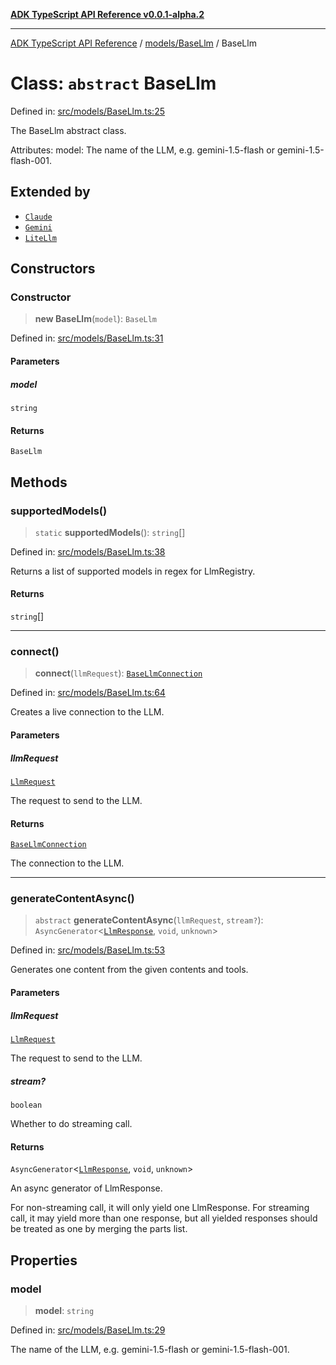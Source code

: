 [**ADK TypeScript API Reference v0.0.1-alpha.2**](../../../README.md)

***

[ADK TypeScript API Reference](../../../modules.md) / [models/BaseLlm](../README.md) / BaseLlm

# Class: `abstract` BaseLlm

Defined in: [src/models/BaseLlm.ts:25](https://github.com/njraladdin/adk-typescript/blob/main/src/models/BaseLlm.ts#L25)

The BaseLlm abstract class.

Attributes:
  model: The name of the LLM, e.g. gemini-1.5-flash or gemini-1.5-flash-001.

## Extended by

- [`Claude`](../../AnthropicLlm/classes/Claude.md)
- [`Gemini`](../../GoogleLlm/classes/Gemini.md)
- [`LiteLlm`](../../LiteLlm/classes/LiteLlm.md)

## Constructors

### Constructor

> **new BaseLlm**(`model`): `BaseLlm`

Defined in: [src/models/BaseLlm.ts:31](https://github.com/njraladdin/adk-typescript/blob/main/src/models/BaseLlm.ts#L31)

#### Parameters

##### model

`string`

#### Returns

`BaseLlm`

## Methods

### supportedModels()

> `static` **supportedModels**(): `string`[]

Defined in: [src/models/BaseLlm.ts:38](https://github.com/njraladdin/adk-typescript/blob/main/src/models/BaseLlm.ts#L38)

Returns a list of supported models in regex for LlmRegistry.

#### Returns

`string`[]

***

### connect()

> **connect**(`llmRequest`): [`BaseLlmConnection`](../../BaseLlmConnection/classes/BaseLlmConnection.md)

Defined in: [src/models/BaseLlm.ts:64](https://github.com/njraladdin/adk-typescript/blob/main/src/models/BaseLlm.ts#L64)

Creates a live connection to the LLM.

#### Parameters

##### llmRequest

[`LlmRequest`](../../LlmRequest/classes/LlmRequest.md)

The request to send to the LLM.

#### Returns

[`BaseLlmConnection`](../../BaseLlmConnection/classes/BaseLlmConnection.md)

The connection to the LLM.

***

### generateContentAsync()

> `abstract` **generateContentAsync**(`llmRequest`, `stream?`): `AsyncGenerator`\<[`LlmResponse`](../../LlmResponse/classes/LlmResponse.md), `void`, `unknown`\>

Defined in: [src/models/BaseLlm.ts:53](https://github.com/njraladdin/adk-typescript/blob/main/src/models/BaseLlm.ts#L53)

Generates one content from the given contents and tools.

#### Parameters

##### llmRequest

[`LlmRequest`](../../LlmRequest/classes/LlmRequest.md)

The request to send to the LLM.

##### stream?

`boolean`

Whether to do streaming call.

#### Returns

`AsyncGenerator`\<[`LlmResponse`](../../LlmResponse/classes/LlmResponse.md), `void`, `unknown`\>

An async generator of LlmResponse.

For non-streaming call, it will only yield one LlmResponse.
For streaming call, it may yield more than one response, but all yielded
responses should be treated as one by merging the parts list.

## Properties

### model

> **model**: `string`

Defined in: [src/models/BaseLlm.ts:29](https://github.com/njraladdin/adk-typescript/blob/main/src/models/BaseLlm.ts#L29)

The name of the LLM, e.g. gemini-1.5-flash or gemini-1.5-flash-001.
